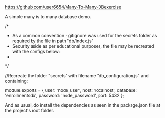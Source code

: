 https://github.com/user6654/Many-To-Many-DBexercise

A simple many is to many database demo.

/*
 * As a common convention - gitignore was used for the secrets folder as required by the file in path "db/index.js"
 * Security aside as per educational purposes, the file may be recreated with the configs below:
 *
 */

//Recreate the folder "secrets" with filename "db_configuration.js" and containing:

module.exports = { 
  user: 'node_user',
  host: 'localhost',
  database: 'enrollmentsdb',
  password: 'node_password',
  port: 5432
};

And as usual, do install the dependencies as seen in the package.json file at the project's root folder.
